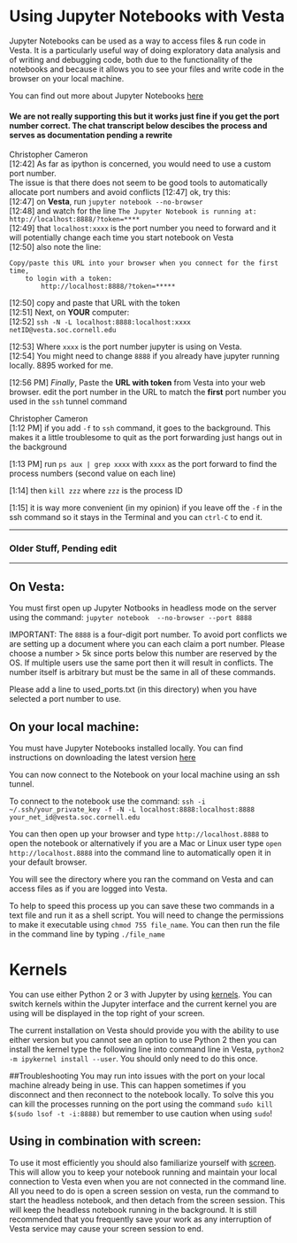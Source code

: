 # Using Jupyter Notebooks with Vesta

Jupyter Notebooks can be used as a way to access files & run code in Vesta.
It is a particularly useful way of doing exploratory data analysis and of
writing and debugging code, both due to the functionality of the notebooks and
because it allows you to see your files and write code in the browser on your
local machine.

You can find out more about Jupyter Notebooks
[here](http://jupyter.readthedocs.io/en/latest/index.html)

#### We are not really supporting this but it works just fine if you get the port number correct. The chat transcript below descibes the process and serves as documentation pending a rewrite

Christopher Cameron  
[12:42] As far as ipython is concerned, you would need to use a custom port number.  
The issue is that there does not seem to be good tools to automatically allocate port numbers and avoid conflicts
[12:47] 
ok, try this:  
[12:47] 
on **Vesta**, run `jupyter notebook --no-browser`  
[12:48] 
and watch for the line 
`The Jupyter Notebook is running at: http://localhost:8888/?token=****`  
[12:49] 
that `localhost:xxxx` is the port number you need to forward and it will potentially change each time you start notebook on Vesta  
[12:50] 
also note the line:

```
Copy/paste this URL into your browser when you connect for the first time,
    to login with a token:
        http://localhost:8888/?token=*****
```

[12:50] 
copy and paste that URL with the token  
[12:51] 
Next, on **YOUR** computer:  
[12:52] 
`ssh -N -L localhost:8888:localhost:xxxx netID@vesta.soc.cornell.edu`  

[12:53] Where `xxxx` is the port number jupyter is using on Vesta.  
[12:54] You might need to change `8888` if you already have jupyter running locally. 8895 worked for me.  

[12:56 PM] _Finally_, Paste the **URL with token** from Vesta into your web browser. edit the port number in the URL to match the **first** port number you used in the `ssh` tunnel command


Christopher Cameron  
[1:12 PM] if you add `-f` to `ssh` command, it goes to the background. This makes it a little troublesome to quit as the port forwarding just hangs out in the background

[1:13 PM] 
run `ps aux | grep xxxx` with `xxxx` as the port forward to find the process numbers (second value on each line)  

[1:14] then `kill zzz` where `zzz` is the process ID  

[1:15] it is way more convenient (in my opinion) if you leave off the `-f` in the ssh command so it stays in the Terminal and you can `ctrl-C` to end it.  


----
### Older Stuff, Pending edit 
----

## On Vesta:

You must first open up Jupyter Notbooks in headless mode on the server using
the command: `jupyter notebook  --no-browser --port 8888`

IMPORTANT: The `8888` is a four-digit port number. To avoid port conflicts we
are setting up a document where you can each claim a port number. Please choose a number > 5k since ports below this number are reserved by the OS. If multiple
users use the same port then it will result in conflicts. The number itself is
arbitrary but must be the same in all of these commands.

Please add a line to used_ports.txt (in this directory) when you have selected a port number to use.

## On your local machine:

You must have Jupyter Notebooks installed locally. You can find instructions on
downloading the latest version [here](http://jupyter.readthedocs.io/en/latest/install.html)

You can now connect to the Notebook on your local machine using an ssh tunnel.

To connect to the notebook use the command:
`ssh -i ~/.ssh/your_private_key -f -N -L localhost:8888:localhost:8888 your_net_id@vesta.soc.cornell.edu`

You can then open up your browser and type `http://localhost.8888` to open the notebook
or alternatively if you are a Mac or Linux user type `open http://localhost.8888` into the command line to
automatically open it in your default browser.

You will see the directory where you ran the command on Vesta and can access files
as if you are logged into Vesta.

To help to speed this process up you can save these two commands in a text file and
run it as a shell script. You will need to change the permissions to make it
executable using `chmod 755 file_name`. You can then run the file in the command line by typing `./file_name`

# Kernels

You can use either Python 2 or 3 with Jupyter by using [kernels](http://ipython.readthedocs.io/en/stable/install/kernel_install.html). You can switch kernels within the Jupyter interface and the current kernel you are using will be displayed in the top right of your screen.

The current installation on Vesta should provide you with the ability to use either version but you cannot see an option to use Python 2 then you can install the kernel type the following line into command line in Vesta, `python2 -m ipykernel install --user`. You should only need to do this once.

##Troubleshooting
You may run into issues with the port on your local machine already being in use.
This can happen sometimes if you disconnect and then reconnect to the notebook
locally. To solve this you can kill the processes running on the port using the
command `sudo kill $(sudo lsof -t -i:8888)` but remember to use caution when
using `sudo`!

## Using in combination with screen:
To use it most efficiently you should also familiarize yourself with [screen](https://github.com/socdyn/wiki/blob/master/vesta/use_screen.md).
This will allow you to keep your notebook running and maintain your local
connection to Vesta even when you are not connected in the command line.
All you need to do is open a screen session on vesta, run the command to start
the headless notebook, and then detach from the screen session. This will
keep the headless notebook running in the background. It is still recommended
that you frequently save your work as any interruption of Vesta service may
cause your screen session to end.
